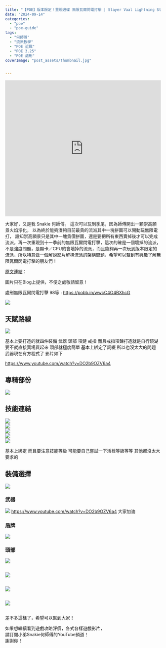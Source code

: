 ```yaml
---
title: "【POE】版本限定！重現通碟 無限瓦爾閃電打擊 | Slayer Vaal Lightning Strike | 極致傷害及防禦 我全都要 | 流亡黯道 遊戲攻略 | Path of Exile"
date: "2024-09-14"
categories:
  - "poe"
  - "poe-guide"
tags:
  - "何師傅"
  - "流派教學"
  - "POE 近戰"
  - "POE 3.25"
  - "POE 處刑"
coverImage: "post_assets/thumbnail.jpg"


---
```


<!-- Heading -->

<!-- Embed -->

<iframe width="100%" height="440" src="https://www.youtube.com/embed/W0rGCnuyOhI"
  title="YouTube video player" frameborder="0" allow="accelerometer; autoplay;
  clipboard-write; encrypted-media; gyroscope; picture-in-picture; web-share"
  referrerpolicy="strict-origin-when-cross-origin" allowfullscreen></iframe>


<!-- Context -->

大家好，又是我 Snakie 何師傅。
這次可以玩到季尾，因為師傅開出一顆崇高願景火焰淨化，
以為終於能夠湊夠目前最貴的流派其中一塊拼圖可以開動玩無限電打，
誰知崇高願景只是其中一塊貴價拼圖，還是要把所有東西賣掉後才可以完成流派，再一次重現到十一季前的無限瓦爾閃電打擊，這次的確是一個壞掉的流派，不是強度問題，是顯卡／CPU的會壞掉的流派，而且能夠再一次玩到版本限定的流派，所以特意做一個解說影片解構流派的架構問題，希望可以幫到有興趣了解無限瓦爾閃電打擊的朋友們！


[原文連結](https:)：  

圖片只在Blog上提供，不便之處敬請留意！

處刑無限瓦爾閃電打擊 98等 : https://pobb.in/wwcC4O4BXhcG

![](post_assets/P2.png)
<!-- Subtitle1 -->
## 天賦路線
![](post_assets/P1.png)

基本上要打造的就四件裝備
武器 頭部 項鏈 戒指
而且戒指項鍊打造就是自行鏡湖
要不就直接賣場買起來
頭部就極度簡單
基本上綁定了詞綴 所以也沒太大的問題
武器現在有方程式了
影片如下

https://www.youtube.com/watch?v=DO2b9OZV6a4

<!-- Subtitle2 -->
## 專精部份
![](post_assets/P3.png) 
  
<!-- Subtitle3 -->
## 技能連結
![](post_assets/S1.png)  
![](post_assets/S2.png)  
![](post_assets/S3.png)  
![](post_assets/S4.png)  
![](post_assets/S5.png)  

基本上綁定
而且要注意技能等級
可能要自己嘗試一下活栓等級等等
其他都沒太大要求的
  
<!-- Subtitle2 -->
## 裝備選擇
![](post_assets/E1.png) 

### 武器
![](post_assets/E2.png) 
https://www.youtube.com/watch?v=DO2b9OZV6a4
大家加油

### 盾牌
![](post_assets/E3.png) 

### 頭部
![](post_assets/E4.png)  



<!-- Subtitle5 -->
##

![](post_assets/.png)  
<!-- Subtitle6 -->
##

![](post_assets/.png)  
<!-- Subtitle7 -->
##

![](post_assets/.png)  
<!-- Subtitle8 -->
##
  
差不多這樣了，希望可以幫到大家！  

  
如果想繼續看到遊戲攻略評價，各式各樣遊戲影片，  
請訂閱小弟Snakie何師傅的YouTube頻道！  
謝謝你！  

  

